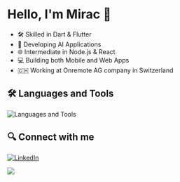 # Hello, I'm Mirac 👋

- 🛠 Skilled in Dart & Flutter
- 🤖 Developing AI Applications
- 🌐 Intermediate in Node.js & React
- 💻 Building both Mobile and Web Apps
- 🇨🇭 Working at Onremote AG company in Switzerland

## 🛠 Languages and Tools

![Languages and Tools](https://skillicons.dev/icons?i=flutter,dart,javascript,typescript,react,nodejs,azure,firebase,mongodb,git,github,java,selenium,python,docker)

## 🔍 Connect with me

[![LinkedIn](https://img.shields.io/badge/LinkedIn-0077B5?style=for-the-badge&logo=linkedin&logoColor=white)](https://www.linkedin.com/in/mirackodat) 


<p><img src="https://komarev.com/ghpvc/?username=mrKodat&color=green&style=for-the-badge&label=PROFILE+VIEWS" /></p>
